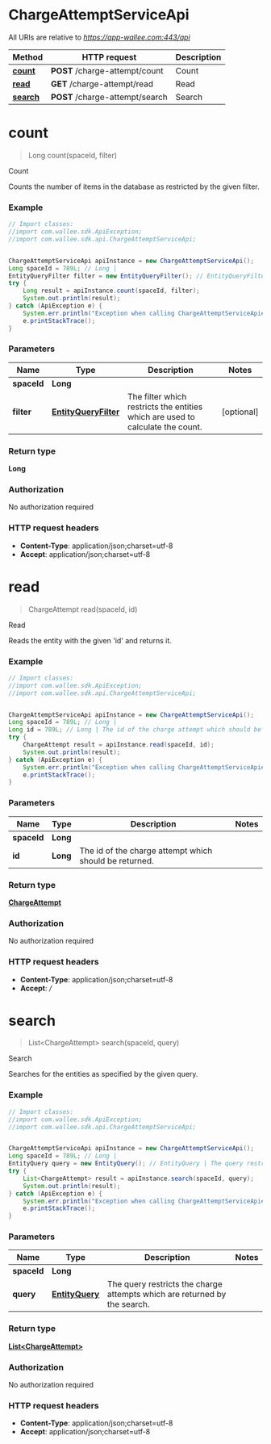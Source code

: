 # ChargeAttemptServiceApi

All URIs are relative to *https://app-wallee.com:443/api*

Method | HTTP request | Description
------------- | ------------- | -------------
[**count**](ChargeAttemptServiceApi.md#count) | **POST** /charge-attempt/count | Count
[**read**](ChargeAttemptServiceApi.md#read) | **GET** /charge-attempt/read | Read
[**search**](ChargeAttemptServiceApi.md#search) | **POST** /charge-attempt/search | Search


<a name="count"></a>
# **count**
> Long count(spaceId, filter)

Count

Counts the number of items in the database as restricted by the given filter.

### Example
```java
// Import classes:
//import com.wallee.sdk.ApiException;
//import com.wallee.sdk.api.ChargeAttemptServiceApi;


ChargeAttemptServiceApi apiInstance = new ChargeAttemptServiceApi();
Long spaceId = 789L; // Long | 
EntityQueryFilter filter = new EntityQueryFilter(); // EntityQueryFilter | The filter which restricts the entities which are used to calculate the count.
try {
    Long result = apiInstance.count(spaceId, filter);
    System.out.println(result);
} catch (ApiException e) {
    System.err.println("Exception when calling ChargeAttemptServiceApi#count");
    e.printStackTrace();
}
```

### Parameters

Name | Type | Description  | Notes
------------- | ------------- | ------------- | -------------
 **spaceId** | **Long**|  |
 **filter** | [**EntityQueryFilter**](EntityQueryFilter.md)| The filter which restricts the entities which are used to calculate the count. | [optional]

### Return type

**Long**

### Authorization

No authorization required

### HTTP request headers

 - **Content-Type**: application/json;charset=utf-8
 - **Accept**: application/json;charset=utf-8

<a name="read"></a>
# **read**
> ChargeAttempt read(spaceId, id)

Read

Reads the entity with the given &#39;id&#39; and returns it.

### Example
```java
// Import classes:
//import com.wallee.sdk.ApiException;
//import com.wallee.sdk.api.ChargeAttemptServiceApi;


ChargeAttemptServiceApi apiInstance = new ChargeAttemptServiceApi();
Long spaceId = 789L; // Long | 
Long id = 789L; // Long | The id of the charge attempt which should be returned.
try {
    ChargeAttempt result = apiInstance.read(spaceId, id);
    System.out.println(result);
} catch (ApiException e) {
    System.err.println("Exception when calling ChargeAttemptServiceApi#read");
    e.printStackTrace();
}
```

### Parameters

Name | Type | Description  | Notes
------------- | ------------- | ------------- | -------------
 **spaceId** | **Long**|  |
 **id** | **Long**| The id of the charge attempt which should be returned. |

### Return type

[**ChargeAttempt**](ChargeAttempt.md)

### Authorization

No authorization required

### HTTP request headers

 - **Content-Type**: application/json;charset=utf-8
 - **Accept**: *_/_*

<a name="search"></a>
# **search**
> List&lt;ChargeAttempt&gt; search(spaceId, query)

Search

Searches for the entities as specified by the given query.

### Example
```java
// Import classes:
//import com.wallee.sdk.ApiException;
//import com.wallee.sdk.api.ChargeAttemptServiceApi;


ChargeAttemptServiceApi apiInstance = new ChargeAttemptServiceApi();
Long spaceId = 789L; // Long | 
EntityQuery query = new EntityQuery(); // EntityQuery | The query restricts the charge attempts which are returned by the search.
try {
    List<ChargeAttempt> result = apiInstance.search(spaceId, query);
    System.out.println(result);
} catch (ApiException e) {
    System.err.println("Exception when calling ChargeAttemptServiceApi#search");
    e.printStackTrace();
}
```

### Parameters

Name | Type | Description  | Notes
------------- | ------------- | ------------- | -------------
 **spaceId** | **Long**|  |
 **query** | [**EntityQuery**](EntityQuery.md)| The query restricts the charge attempts which are returned by the search. |

### Return type

[**List&lt;ChargeAttempt&gt;**](ChargeAttempt.md)

### Authorization

No authorization required

### HTTP request headers

 - **Content-Type**: application/json;charset=utf-8
 - **Accept**: application/json;charset=utf-8


